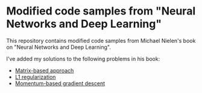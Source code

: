 # Modified code samples from "Neural Networks and Deep Learning"

This repository contains modified code samples from Michael Nielen's book on
"Neural Networks and Deep Learning".

I've added my solutions to the following problems in his book:
* [Matrix-based approach](http://neuralnetworksanddeeplearning.com/chap2.html#problem_269962)
* [L1 regularization](http://neuralnetworksanddeeplearning.com/chap3.html#problems_201277)
* [Momentum-based gradient descent](http://neuralnetworksanddeeplearning.com/chap3.html#problem_713937)
